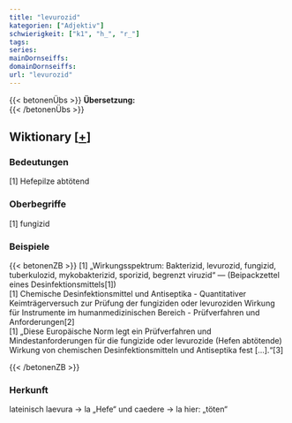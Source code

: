```yaml
---
title: "levurozid"
kategorien: ["Adjektiv"]
schwierigkeit: ["k1", "h_", "r_"]
tags:
series:
mainDornseiffs:
domainDornseiffs:
url: "levurozid"
---
```


{{< betonenÜbs >}}
**Übersetzung:**  
{{< /betonenÜbs >}}

## Wiktionary [[+](https://de.wiktionary.org/wiki/levurozid)]

### Bedeutungen
[1] Hefepilze abtötend  

### Oberbegriffe
[1] fungizid  

### Beispiele
{{< betonenZB >}}
[1] „Wirkungsspektrum: Bakterizid, levurozid, fungizid, tuberkulozid, mykobakterizid, sporizid, begrenzt viruzid“ — (Beipackzettel eines Desinfektionsmittels[1])  
[1] Chemische Desinfektionsmittel und Antiseptika - Quantitativer Keimträgerversuch zur Prüfung der fungiziden oder levuroziden Wirkung für Instrumente im humanmedizinischen Bereich - Prüfverfahren und Anforderungen[2]  
[1] „Diese Europäische Norm legt ein Prüfverfahren und Mindestanforderungen für die fungizide oder levurozide (Hefen abtötende) Wirkung von chemischen Desinfektionsmitteln und Antiseptika fest […].“[3]  

{{< /betonenZB >}}
### Herkunft
lateinisch laevura → la „Hefe“ und caedere → la hier: „töten“  


